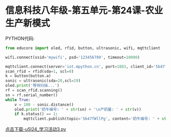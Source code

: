 # 信息科技八年级-第五单元-第24课-农业生产新模式

PYTHON代码:

```python
from educore import oled, rfid, button, ultrasonic, wifi, mqttclient

wifi.connect(ssid='mywifi', psd='123456789', timeout=10000)

mqttclient.connect(server='iot.mpython.cn', port=1883, client_id='5b47f14909', user='5b47fkYKD0', psd='5b47f9KEFp')
scan_rfid = rfid(sda=1, scl=0)
k = button(button.a)
sonic = ultrasonic(sda=20,scl=19)
oled.print('等待扫描...')
rf = scan_rfid.scanning()
sn = rf.serial_number()
while True:
    v = 100 - sonic.distance()
    oled.print('奶牛编号: ' + str(sn) + '\n产奶量: ' + str(v))
    if k.status() == 1:
        mqttclient.publish(topic='5b47fWllPg', content='奶牛编号: ' + str(sn) + '\\n产奶量: ' + str(v))
```

<a href="./py/u5l24_学习活动3.py" download>点击下载-u5l24_学习活动3.py</a>
